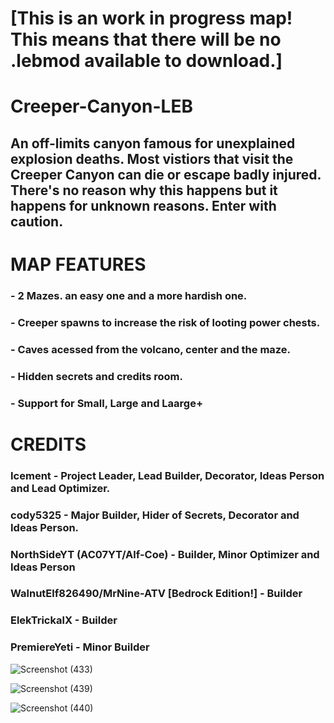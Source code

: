 # [This is an work in progress map! This means that there will be no .lebmod available to download.]
# Creeper-Canyon-LEB
## An off-limits canyon famous for unexplained explosion deaths. Most vistiors that visit the Creeper Canyon can die or escape badly injured. There's no reason why this happens but it happens for unknown reasons. Enter with caution.

# MAP FEATURES
### - 2 Mazes. an easy one and a more hardish one.
### - Creeper spawns to increase the risk of looting power chests.
### - Caves acessed from the volcano, center and the maze.
### - Hidden secrets and credits room.
### - Support for Small, Large and Laarge+

# CREDITS
### Icement - Project Leader, Lead Builder, Decorator, Ideas Person and Lead Optimizer.
### cody5325 - Major Builder, Hider of Secrets, Decorator and Ideas Person.
### NorthSideYT (AC07YT/Alf-Coe) - Builder, Minor Optimizer and Ideas Person
### WalnutElf826490/MrNine-ATV [Bedrock Edition!] - Builder
### ElekTrickalX - Builder
### PremiereYeti - Minor Builder

![Screenshot (433)](https://github.com/Trunkis/Creeper-Canyon-LEB/assets/121296120/02659363-ba48-4de0-9359-a93afd198daa)

![Screenshot (439)](https://github.com/Trunkis/Creeper-Canyon-LEB/assets/121296120/f1429272-c7b7-47b2-a6b4-b55a23219cdc)

![Screenshot (440)](https://github.com/Trunkis/Creeper-Canyon-LEB/assets/121296120/6eba3cea-0d9a-49be-9a31-0a7aaf393248)
